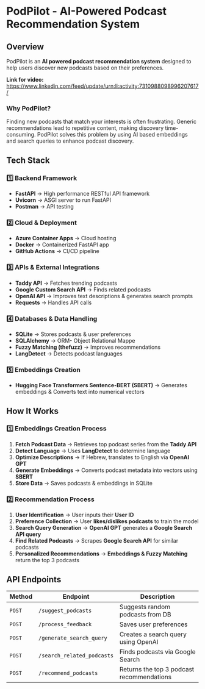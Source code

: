 #  PodPilot - AI-Powered Podcast Recommendation System  

##  Overview  
PodPilot is an **AI powered podcast recommendation system** designed to help users discover new podcasts based on their preferences.

**Link for video:** https://www.linkedin.com/feed/update/urn:li:activity:7310988098996207617/

###  Why PodPilot?  
Finding new podcasts that match your interests is often frustrating. Generic recommendations lead to repetitive content, making discovery time-consuming. 
PodPilot solves this problem by using AI based embeddings and search queries to enhance podcast discovery.

## Tech Stack  

### **1️⃣ Backend Framework**
- **FastAPI** → High performance RESTful API framework  
- **Uvicorn** → ASGI server to run FastAPI  
- **Postman** → API testing  

### **2️⃣ Cloud & Deployment**
- **Azure Container Apps** → Cloud hosting  
- **Docker** → Containerized FastAPI app  
- **GitHub Actions** → CI/CD pipeline  

### **3️⃣ APIs & External Integrations**
- **Taddy API** → Fetches trending podcasts  
- **Google Custom Search API** → Finds related podcasts  
- **OpenAI API** → Improves text descriptions & generates search prompts  
- **Requests** → Handles API calls  

### **4️⃣ Databases & Data Handling**
- **SQLite** → Stores podcasts & user preferences  
- **SQLAlchemy** → ORM- Object Relational Mappe  
- **Fuzzy Matching (thefuzz)** → Improves recommendations  
- **LangDetect** → Detects podcast languages  

### **5️⃣ Embeddings Creation**
- **Hugging Face Transformers Sentence-BERT (SBERT)** → Generates embeddings & Converts text into numerical vectors 


## How It Works  

### **1️⃣ Embeddings Creation Process**
1. **Fetch Podcast Data** → Retrieves top podcast series from the **Taddy API**  
2. **Detect Language** → Uses **LangDetect** to determine language  
3. **Optimize Descriptions** → If Hebrew, translates to English via **OpenAI GPT**  
4. **Generate Embeddings** → Converts podcast metadata into vectors using **SBERT**  
5. **Store Data** → Saves podcasts & embeddings in SQLite  

### **2️⃣ Recommendation Process**
1. **User Identification** → User inputs their **User ID**  
2. **Preference Collection** → User **likes/dislikes podcasts** to train the model  
3. **Search Query Generation** → **OpenAI GPT** generates a **Google Search API query**  
4. **Find Related Podcasts** → Scrapes **Google Search API** for similar podcasts  
5. **Personalized Recommendations** → **Embeddings & Fuzzy Matching** return the top 3 podcasts  

## API Endpoints  

| Method | Endpoint | Description |
|--------|---------|-------------|
| `POST` | `/suggest_podcasts` | Suggests random podcasts from DB |
| `POST` | `/process_feedback` | Saves user preferences |
| `POST` | `/generate_search_query` | Creates a search query using OpenAI |
| `POST` | `/search_related_podcasts` | Finds podcasts via Google Search |
| `POST` | `/recommend_podcasts` | Returns the top 3 podcast recommendations |

